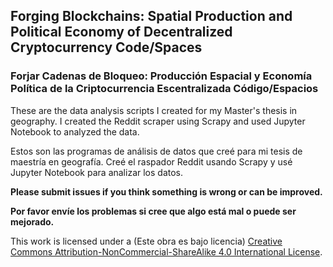 ﻿## Forging Blockchains: Spatial Production and Political Economy of Decentralized Cryptocurrency Code/Spaces

### Forjar Cadenas de Bloqueo: Producción Espacial y Economía Política de la Criptocurrencia Escentralizada Código/Espacios

These are the data analysis scripts I created for my Master's thesis in geography. I created the Reddit scraper using Scrapy and used Jupyter Notebook to analyzed the data.

Estos son las programas de análisis de datos que creé para mi tesis de maestría en geografía. Creé el raspador Reddit usando Scrapy y usé Jupyter Notebook para analizar los datos.

**Please submit issues if you think something is wrong or can be improved.**

**Por favor envíe los problemas si cree que algo está mal o puede ser mejorado.**

This work is licensed under a (Este obra es bajo licencia) [Creative Commons Attribution-NonCommercial-ShareAlike 4.0 International License](http://creativecommons.org/licenses/by-nc-sa/4.0/).


